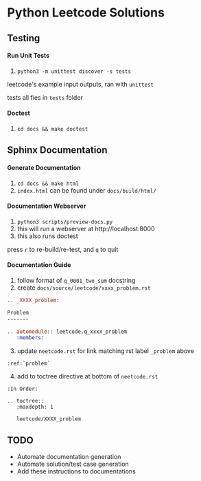 # Python Leetcode Solutions

## Testing

#### Run Unit Tests
1. `python3 -m unittest discover -s tests`

leetcode's example input outputs, ran with `unittest`

tests all fies in `tests` folder

#### Doctest
1. `cd docs && make doctest`

## Sphinx Documentation

#### Generate Documentation
1. `cd docs && make html`
2. `index.html` can be found under `docs/build/html/`

#### Documentation Webserver
1. `python3 scripts/preview-docs.py`
2. this will run a webserver at http://localhost:8000
3. this also runs doctest

press `r` to re-build/re-test, and `q` to quit

#### Documentation Guide
1. follow format of `q_0001_two_sum` docstring
2. create `docs/source/leetcode/xxxx_problem.rst`
```rst
.. _XXXX_problem:

Problem
-------

.. automodule:: leetcode.q_xxxx_problem
   :members:
```
3. update `neetcode.rst` for link matching rst label `_problem` above
```
:ref:`problem`
```
4. add to toctree directive at bottom of `neetcode.rst`
```
:In Order:

.. toctree::
   :maxdepth: 1

   leetcode/XXXX_problem
```
## TODO

- Automate documentation generation
- Automate solution/test case generation
- Add these instructions to documentations
